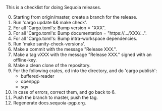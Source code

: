 This is a checklist for doing Sequoia releases.

 0. Starting from origin/master, create a branch for the release.
 1. Run 'cargo update && make check'.
 2. For all 'Cargo.toml's: Bump version = "XXX".
 3. For all 'Cargo.toml's: Bump documentation = "https://.../XXX/...".
 4. For all 'Cargo.toml's: Bump intra-workspace dependencies.
 5. Run 'make sanity-check-versions'.
 6. Make a commit with the message "Release XXX.".
 7. Make a tag vXXX with the message "Release XXX." signed with an
    offline-key.
 8. Make a clean clone of the repository.
 9. For the following crates, cd into the directory, and do 'cargo
    publish':
       - buffered-reader
       - openpgp
       - sqv
10. In case of errors, correct them, and go back to 6.
11. Push the branch to master, push the tag.
12. Regenerate docs.sequoia-pgp.org.
